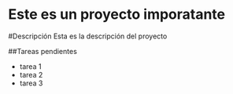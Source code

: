 Este es un proyecto imporatante
===============================

#Descripción
Esta es la descripción del proyecto

##Tareas pendientes
- tarea 1
- tarea 2
- tarea 3